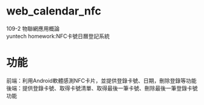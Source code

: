 # web_calendar_nfc
 109-2 物聯網應用概論  
 yuntech homework:NFC卡號日曆登記系統

# 功能
前端：利用Android軟體感測NFC卡片，並提供登錄卡號、日期，刪除登錄等功能  
後端：提供登錄卡號、取得卡號清單、取得最後一筆卡號、刪除最後一筆登錄卡號功能
